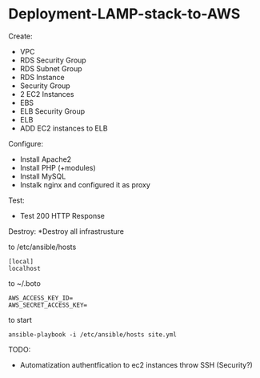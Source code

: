 # Deployment-LAMP-stack-to-AWS

Create:
* VPC
* RDS Security Group
* RDS Subnet Group
* RDS Instance
* Security Group
* 2 EC2 Instances
* EBS
* ELB Security Group
* ELB
* ADD EC2 instances to ELB

Configure:
* Install Apache2
* Install PHP (+modules)
* Install MySQL
* Instalk nginx and configured it as proxy

Test:
* Test 200 HTTP Response

Destroy:
*Destroy all infrastrusture


to /etc/ansible/hosts
```
[local]
localhost
```

to ~/.boto
```
AWS_ACCESS_KEY_ID=
AWS_SECRET_ACCESS_KEY=
```

to start
```
ansible-playbook -i /etc/ansible/hosts site.yml
```
TODO:
* Automatization authentfication to ec2 instances throw SSH (Security?)




